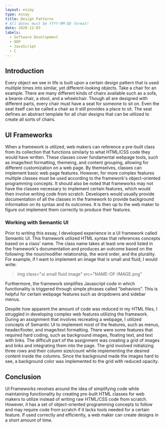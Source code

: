 ```yaml
---
layout: essay
type: essay
title: Design Patterns
# All dates must be YYYY-MM-DD format!
date: 2020-12-03
labels:
  - Software Development
  - OOP
  - JavaScript
  - C
---
```

## Introduction
Every object we see in life is built upon a certain design pattern that is used multiple times into similar, yet different-looking objects. Take a chair for an example. There are many different kinds of chairs available such as a sofa, a beanie chair, a stool, and a wheelchair. Though all are designed with different parts, every chair must have a seat for someone to sit on. Even the seat itself can be called a chair as it still provides a place to sit. The seat defines an abstract template for all chair designs that can be utilized to create all sorts of chairs.

## UI Frameworks
When a framework is utilized, web makers can reference a pre-built class from its collection that functions similarly to what HTML/CSS code they would have written. These classes cover fundamental webpage tools, such as image/text formatting, themeing, and content grouping, allowing for different customization on a web page. By themselves, classes can implement basic web page features. However, for more complex features multiple classes must be used according to the framework's object-oriented programming concepts. It should also be noted that frameworks may not have the classes necessary to implement certain features, which would then involve writing code from scratch. Developers would usually provide documentation of all the classes in the framework to provide background information on its syntax and its outcomes. It is then up to the web maker to figure out implement them correctly to produce their features.

### Working with Semantic UI
Prior to writing this essay, I developed experience in a UI framework called Semantic UI. This framework utilized HTML syntax that references concepts based on a class' name. The class name takes at least one word listed in the framework's documentation and produces an outcome based on the following: the noun/modifier relationship, the word order, and the plurality. For example, if I want to implement an image that is small and fluid, I would write:
> img class="ui small fluid image" src="NAME-OF-IMAGE.png"

Furthermore, the framework simplifies Javascript code in which functionality is triggered through simple phrases called "behaviors". This is helpful for certain webpage features such as dropdowns and sidebar menus.

Despite how apparent the amount of code was reduced in my HTML files, I struggled in developing complex web features utilizing the framework. During an assignment that involves recreating a webpage, I utilized concepts of Semantic UI to implement most of the features, such as menus, header/footer, and image/text formatting. There were some features that required hard coding, such as background images, floating text, and text with links. The difficult part of the assignment was creating a grid of images and links and integrating them into the page. The grid involved initializing three rows and their column size/count while implementing the desired content inside the columns. Since the background made the images hard to see, a background color was implemented to the grid with reduced opacity.

## Conclusion
UI Frameworks revolves around the idea of simplifying code while maintaining functionality by creating pre-built HTML classes for web makers to utilize instead of writing raw HTML/CSS code from scratch. However, it has a set of object-oriented programming concepts to follow and may require code from scratch if it lacks tools needed for a certain feature. If used correctly and efficiently, a web maker can create designs in a short amount of time.
